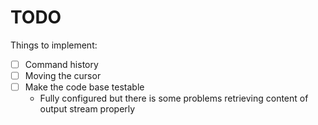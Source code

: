 # TODO

Things to implement:

- [ ] Command history
- [ ] Moving the cursor
- [ ] Make the code base testable
  - Fully configured but there is some problems retrieving content of output stream properly

